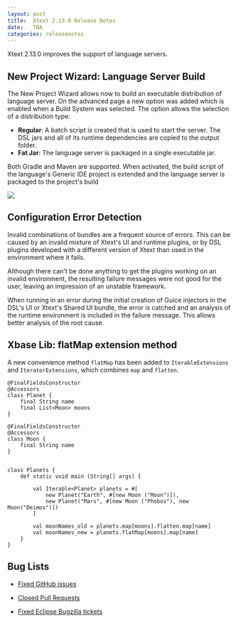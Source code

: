 ```yaml
---
layout: post
title:  Xtext 2.13.0 Release Notes
date:   TBA
categories: releasenotes
---
```


Xtext 2.13.0 improves the support of language servers.

## New Project Wizard: Language Server Build

The New Project Wizard allows now to build an executable distribution of language server. On the advanced page a new option was added which is enabled when a Build System was selected. The option allows the selection of a distribution type:

* **Regular**: A batch script is created that is used to start the server. The DSL jars and all of its runtime dependencies are copied to the output folder.
* **Fat Jar**: The language server is packaged in a single executable jar.

Both Gradle and Maven are supported. When activated, the build script of the language's Generic IDE project is extended and the language server is packaged to the project's build 

![]({{site.baseurl}}/images/releasenotes/2_13_project-wizard-ls.png)

## Configuration Error Detection

Invalid combinations of bundles are a frequent source of errors. This can be caused by an invalid mixture of Xtext's UI and runtime plugins, or by DSL plugins developed with a different version of Xtext than used in the environment where it fails.

Although there can't be done anything to get the plugins working on an invalid environment, the resulting failure messages were not good for the user, leaving an impression of an unstable framework.

When running in an error during the initial creation of Guice injectors in the DSL's UI or Xtext's Shared UI bundle, the error is catched and an analysis of the runtime environment is included in the failure message. This allows better analysis of the root cause.

## Xbase Lib: flatMap extension method

A new convenience method `flatMap` has been added to `IterableExtensions` and `IteratorExtensions`, which combines `map` and `flatten`.

```
@FinalFieldsConstructor
@Accessors
class Planet {
	final String name
	final List<Moon> moons
}

@FinalFieldsConstructor
@Accessors
class Moon {
	final String name
}


class Planets {
	def static void main (String[] args) {
		
		val Iterable<Planet> planets = #[
			new Planet("Earth", #[new Moon ("Moon")]),
			new Planet("Mars", #[new Moon ("Phobos"), new Moon("Deimos")])
		]
		
		val moonNames_old = planets.map[moons].flatten.map[name]
		val moonNames_new = planets.flatMap[moons].map[name]
	}
}
```


## Bug Lists

- [Fixed GitHub issues](https://github.com/search?utf8=%E2%9C%93&q=is%3Aissue+milestone%3ARelease_2.13+is%3Aclosed+repo%3Aeclipse%2Fxtext+repo%3Aeclipse%2Fxtext-core+repo%3Aeclipse%2Fxtext-lib+repo%3Aeclipse%2Fxtext-extras+repo%3Aeclipse%2Fxtext-eclipse+repo%3Aeclipse%2Fxtext-idea+repo%3Aeclipse%2Fxtext-web+repo%3Aeclipse%2Fxtext-maven+repo%3Aeclipse%2Fxtext-xtend&type=Issues&ref=searchresults)

- [Closed Pull Requests](https://github.com/search?utf8=%E2%9C%93&q=is%3Apr+milestone%3ARelease_2.13+is%3Aclosed+repo%3Aeclipse%2Fxtext+repo%3Aeclipse%2Fxtext-core+repo%3Aeclipse%2Fxtext-lib+repo%3Aeclipse%2Fxtext-extras+repo%3Aeclipse%2Fxtext-eclipse+repo%3Aeclipse%2Fxtext-idea+repo%3Aeclipse%2Fxtext-web+repo%3Aeclipse%2Fxtext-maven+repo%3Aeclipse%2Fxtext-xtend&type=Issues&ref=searchresults)

- [Fixed Eclipse Bugzilla tickets](https://bugs.eclipse.org/bugs/buglist.cgi?bug_status=RESOLVED&bug_status=VERIFIED&bug_status=CLOSED&classification=Modeling&classification=Tools&columnlist=product%2Ccomponent%2Cassigned_to%2Cbug_status%2Cresolution%2Cshort_desc%2Cchangeddate%2Ckeywords&f0=OP&f1=OP&f3=CP&f4=CP&known_name=Xtext%202.13&list_id=16618269&product=TMF&product=Xtend&query_based_on=Xtext%202.13&query_format=advanced&status_whiteboard=v2.13&status_whiteboard_type=allwordssubstr)

